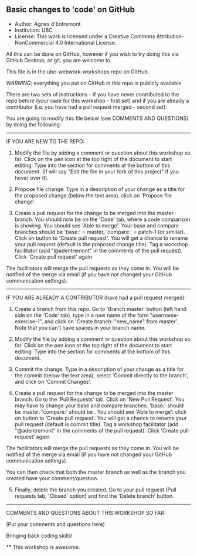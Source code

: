 ## Basic changes to 'code' on GitHub

* Author: Agnes d'Entremont
* Institution: UBC
* License: This work is licensed under a Creative Commons Attribution-NonCommercial 4.0 International License.



All this can be done on GitHub, however if you wish to try doing this via GitHub Desktop, or git, you are welcome to.  

This file is in the ubc-webwork-workshops repo on GitHub. 

*WARNING*: everything you put on GitHub in this repo is publicly available

There are two sets of instructions - if you have never contributed to the repo before (your case for this workshop - first set) and if you are already a contributor (i.e. you have had a pull request merged - second set).  

You are going to modify this file below (see COMMENTS AND QUESTIONS) by doing the following:

*********

IF YOU ARE NEW TO THE REPO:
1. Modify the file by adding a comment or question about this workshop so far. 
Click on the pen icon at the top right of the document to start editing.  Type into the section for comments at the bottom of this document.  (If will say "Edit the file in your fork of this project" if you hover over it).  

2. Propose file change.
Type in a description of your change as a title for the proposed change (below the text area), click on 'Propose file change'.  

3. Create a pull request for the change to be merged into the master branch.
You should now be on the 'Code' tab, where a code comparison is showing. You should see 'Able to merge'. Your base and compare branches should be 'base:' = master,  'compare:' = patch-1 (or similar). Click on button to 'Create pull request'. You will get a chance to rename your pull request (default is the proposed change title). Tag a workshop facilitator (add "@adentremont" in the comments of the pull request).  Click 'Create pull request' again. 

The facilitators will merge the pull requests as they come in.  You will be notified of the merge via email (if you have not changed your GitHub communication settings). 

********

IF YOU ARE ALREADY A CONTRIBUTOR (have had a pull request merged): 
1. Create a branch from this repo. 
Go to 'Branch:master' button (left hand side on the 'Code' tab), type in a new name of the form "username-exercise-1", and click on 'Create branch: "new_name" from master'.  Note that you can't have spaces in your branch name.  

2. Modify the file by adding a comment or question about this workshop so far. 
Click on the pen icon at the top right of the document to start editing.  Type into the section for comments at the bottom of this document.  

3. Commit the change.
Type in a description of your change as a title for the commit (below the text area), select 'Commit directly to the <name-of-your-branch> branch', and click on 'Commit Changes'.  

4. Create a pull request for the change to be merged into the master branch.
Go to the 'Pull Requests' tab.  Click on 'New Pull Request'. You may have to change your base and compare branches.  'base:' should be master.  'compare:' should be <name-of-your-branch>. You should see 'Able to merge': click on button to 'Create pull request'. You will get a chance to rename your pull request (default is commit title). Tag a workshop facilitator (add "@adentremont" in the comments of the pull request).  Click 'Create pull request' again.  

The facilitators will merge the pull requests as they come in.  You will be notified of the merge via email (if you have not changed your GitHub communication settings). 

You can then check that both the master branch as well as the branch you created have your comment/question. 

5. Finally, delete the branch you created.
Go to your pull request (Pull requests tab, 'Closed' option) and find the 'Delete branch' button.  

*******
COMMENTS AND QUESTIONS ABOUT THIS WORKSHOP SO FAR:

(Put your comments and questions here)


Bringing back coding skills!

** This workshop is awesome.
























